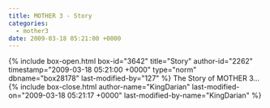 ```yaml
---
title: MOTHER 3 - Story
categories:
  - mother3
date: 2009-03-18 05:21:00 +0000
---
```

{% include box-open.html box-id="3642" title="Story" author-id="2262" timestamp="2009-03-18 05:21:00 +0000" type="norm" dbname="box28178" last-modified-by="127" %}
The Story of MOTHER 3...
{% include box-close.html author-name="KingDarian" last-modified-on="2009-03-18 05:21:17 +0000" last-modified-by-name="KingDarian" %}
